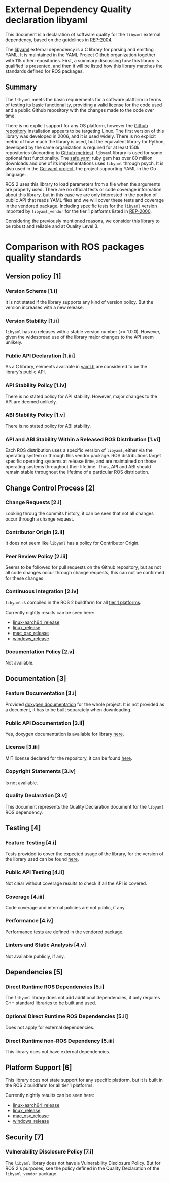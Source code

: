 # External Dependency Quality declaration libyaml

This document is a declaration of software quality for the `libyaml` external dependency, based on the guidelines in [REP-2004](https://github.com/ros-infrastructure/rep/blob/rep-2004/rep-2004.rst).

The [libyaml](https://github.com/yaml/libyaml) external dependency is a C library for parsing and emitting YAML.
It is maintained in the YAML Project Github organization together with 115 other repositories.
First, a summary discussing how this library is qualified is presented, and then it will be listed how this library matches the standards defined for ROS packages.

## Summary

The `libyaml` meets the basic requirements for a software platform in terms of testing its basic functionality, providing a [valid license](https://github.com/yaml/libyaml/blob/master/License) for the code used and a public Github repository with the changes made to the code over time.

There is no explicit support for any OS platform, however the [Github repository](https://github.com/yaml/libyaml) installation appears to be targeting Linux.
The first version of this library was developed in 2006, and it is used widely.
There is no explicit metric of how much the library is used, but the equivalent library for Python, developed by the same organization is required for at least 150k repositories (According to [Github metrics](https://github.com/yaml/pyyaml/network/dependents?package_id=UGFja2FnZS01MjUyMjEzNQ%3D%3D)).
`libyaml` library is used for some optional fast functionality.
The [safe_yaml](https://rubygems.org/gems/safe_yaml) ruby gem has over 80 million downloads and one of its implementations uses `libyaml` through psych.
It is also used in the [Go-yaml project](https://github.com/go-yaml/yaml), the project supporting YAML in the Go language.

ROS 2 uses this library to load parameters from a file when the arguments are properly used. There are no official tests or code coverage information about this library, but in this case we are only interested in the portion of public API that reads YAML files and we will cover these
tests and coverage in the vendored package. Including specific tests for the `libyaml` version imported by `libyaml_vendor` for the tier 1 platforms listed in [REP-2000](https://www.ros.org/reps/rep-2000.html#support-tiers).

Considering the previously mentioned reasons, we consider this library to be robust and reliable and at Quality Level 3.

# Comparison with ROS packages quality standards

## Version policy [1]

### Version Scheme [1.i]

It is not stated if the library supports any kind of version policy.
But the version increases with a new release.

### Version Stability [1.ii]

`libyaml` has no releases with a stable version number (>= 1.0.0).
However, given the widespread use of the library major changes to the API seem unlikely.

### Public API Declaration [1.iii]

As a C library, elements available in [yaml.h](https://github.com/yaml/libyaml/blob/master/include/yaml.h) are considered to be the library's public API.

### API Stability Policy [1.iv]

There is no stated policy for API stability.
However, major changes to the API are deemed unlikely.

### ABI Stability Policy [1.v]

There is no stated policy for ABI stability.

### API and ABI Stability Within a Released ROS Distribution [1.vi]

Each ROS distribution uses a specific version of `libyaml`, either via the operating system or through this vendor package.
ROS distributions target specific operating systems at release time, and are maintained on those operating systems throughout their lifetime.
Thus, API and ABI should remain stable throughout the lifetime of a particular ROS distribution.

## Change Control Process [2]

### Change Requests [2.i]

Looking throug the commits history, it can be seen that not all changes occur through a change request.

### Contributor Origin [2.ii]

It does not seem like `libyaml` has a policy for Contributor Origin.

### Peer Review Policy [2.iii]

Seems to be followed for pull requests on the Github repository, but as not all code changes occur through change requests, this can not be confirmed for these changes.

### Continuous Integration [2.iv]

`libyaml` is compiled in the ROS 2 buildfarm for all [tier 1 platforms](https://www.ros.org/reps/rep-2000.html#support-tiers).

Currently nightly results can be seen here:
* [linux-aarch64_release](https://ci.ros2.org/view/nightly/job/nightly_linux-aarch64_release/lastBuild/testReport/libyaml_vendor/)
* [linux_release](https://ci.ros2.org/view/nightly/job/nightly_linux_release/lastBuild/testReport/libyaml_vendor/)
* [mac_osx_release](https://ci.ros2.org/view/nightly/job/nightly_osx_release/lastBuild/testReport/libyaml_vendor/)
* [windows_release](https://ci.ros2.org/view/nightly/job/nightly_win_rel/lastBuild/testReport/libyaml_vendor/)

### Documentation Policy [2.v]

Not available.

## Documentation [3]

### Feature Documentation [3.i]

Provided [doxygen documentation](https://github.com/yaml/libyaml/tree/master/doc) for the whole project.
It is not provided as a document, it has to be built separately when downloading.

### Public API Documentation [3.ii]

Yes, doxygen documentation is available for library [here](https://libyaml.docsforge.com/master/).

### License [3.iii]

MIT license declared for the repository, it can be found [here](https://github.com/yaml/libyaml/blob/master/LICENSE).

### Copyright Statements [3.iv]

Is not available.

### Quality Declaration [3.v]

This document represents the Quality Declaration document for the `libyaml` ROS dependency.

## Testing [4]

### Feature Testing [4.i]

Tests provided to cover the expected usage of the library, for the version of the library used can be found [here](https://github.com/yaml/libyaml/tree/release-0.1.8/tests).

### Public API Testing [4.ii]

Not clear without coverage results to check if all the API is covered.

### Coverage [4.iii]

Code coverage and internal policies are not public, if any.

### Performance [4.iv]

Performance tests are defined in the vendored package.

### Linters and Static Analysis [4.v]

Not available publicly, if any.

## Dependencies [5]

### Direct Runtime ROS Dependencies [5.i]

The `libyaml` library does not add additional dependencies, it only requires C++ standard libraries to be built and used.

### Optional Direct Runtime ROS Dependencies [5.ii]

Does not apply for external dependencies.

### Direct Runtime non-ROS Dependency [5.iii]

This library does not have external dependencies.

## Platform Support [6]

This library does not state support for any specific platform, but it is built in the ROS 2 buildfarm for all tier 1 platforms:

Currently nightly results can be seen here:
* [linux-aarch64_release](https://ci.ros2.org/view/nightly/job/nightly_linux-aarch64_release/lastBuild/testReport/libyaml_vendor/)
* [linux_release](https://ci.ros2.org/view/nightly/job/nightly_linux_release/lastBuild/testReport/libyaml_vendor/)
* [mac_osx_release](https://ci.ros2.org/view/nightly/job/nightly_osx_release/lastBuild/testReport/libyaml_vendor/)
* [windows_release](https://ci.ros2.org/view/nightly/job/nightly_win_rel/lastBuild/testReport/libyaml_vendor/)

## Security [7]

### Vulnerability Disclosure Policy [7.i]

The `libyaml` library does not have a Vulnerability Disclosure Policy.
But for ROS 2's purposes, see the policy defined in the Quality Declaration of the `libyaml_vendor` package.
